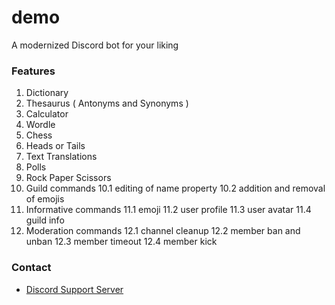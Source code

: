# demo
A modernized Discord bot for your liking

### Features
1. Dictionary
2. Thesaurus ( Antonyms and Synonyms )
3. Calculator
4. Wordle
5. Chess
6. Heads or Tails
7. Text Translations
8. Polls
9. Rock Paper Scissors
10. Guild commands
 10.1 editing of name property
 10.2 addition and removal of emojis
11. Informative commands
 11.1 emoji
 11.2 user profile
 11.3 user avatar
 11.4 guild info
12. Moderation commands
 12.1 channel cleanup
 12.2 member ban and unban
 12.3 member timeout
 12.4 member kick
### Contact
- [Discord Support Server](https://discord.gg/mXSXzc4SJB)
